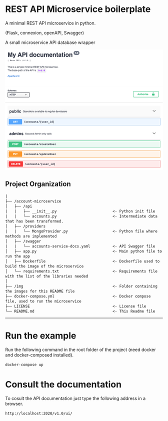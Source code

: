 # REST API Microservice boilerplate

A minimal REST API microservice in python.

(Flask, connexion, openAPI, Swagger)

A small microservice API database wrapper

![](img/swagger1.png)

Project Organization
------------

    |
    ├── /account-microservice
    │   ├── /api       
    |   |   ├── __init__.py                         <- Python init file
    |   |   └── accounts.py                         <- Intermediate data that has been transformed.
    │   ├── /providers       
    |   |   └── MongoProvider.py                    <- Python file where methods are implemented
    │   ├── /swagger       
    |   |   └── accounts-service-docs.yaml          <- API Swagger file
    │   ├── app.py                                  <- Main python file to run the app
    │   ├── Dockerfile                              <- Dockerfile used to build the image of the microservice
    │   └── requirements.txt                        <- Requirements file with the list of the libraries needed
    │
    ├── /img                                        <- Folder containing the images for this README file
    ├── docker-compose.yml                          <- Docker compose file, used to run the microservice
    ├── LICENSE                                     <- License file
    └── README.md                                   <- This Readme file


--------


# Run the example
Run the following command in the root folder of the project (need docker and docker-composed installed).
```
docker-compose up
```

# Consult the documentation
To cosult the API documentation just type the following address in a browser.
```
http://localhost:2020/v1.0/ui/
```